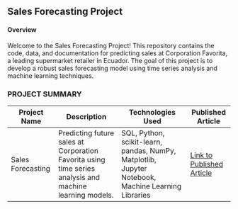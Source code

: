## Sales Forecasting Project

#### Overview
Welcome to the Sales Forecasting Project! This repository contains the code, data, and documentation for predicting sales at Corporation Favorita, a leading supermarket retailer in Ecuador. The goal of this project is to develop a robust sales forecasting model using time series analysis and machine learning techniques.

### PROJECT SUMMARY
| Project Name        | Description                                                                                             | Technologies Used                                    | Published Article                                           |
|---------------------|---------------------------------------------------------------------------------------------------------|------------------------------------------------------|-------------------------------------------------------------|
| Sales Forecasting   | Predicting future sales at Corporation Favorita using time series analysis and machine learning models. |SQL, Python, scikit-learn, pandas, NumPy, Matplotlib, Jupyter Notebook, Machine Learning Libraries | [Link to Published Article](https://mavenanalytics.io/project/7588) |


